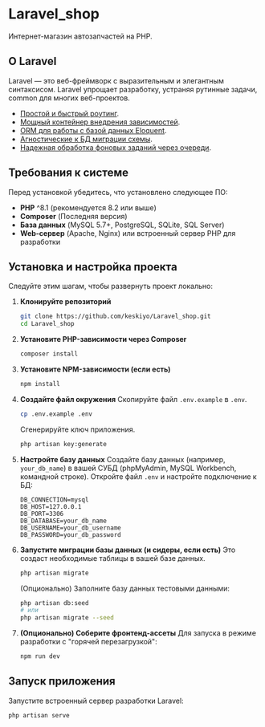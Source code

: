 # Laravel_shop 

Интернет-магазин автозапчастей на PHP.

## О Laravel

Laravel — это веб-фреймворк с выразительным и элегантным синтаксисом. Laravel упрощает разработку, устраняя рутинные задачи, common для многих веб-проектов.

- [Простой и быстрый роутинг](https://laravel.com/docs/routing).
- [Мощный контейнер внедрения зависимостей](https://laravel.com/docs/container).
- [ORM для работы с базой данных Eloquent](https://laravel.com/docs/eloquent).
- [Агностические к БД миграции схемы](https://laravel.com/docs/migrations).
- [Надежная обработка фоновых заданий через очереди](https://laravel.com/docs/queues).

## Требования к системе

Перед установкой убедитесь, что установлено следующее ПО:

*   **PHP** ^8.1 (рекомендуется 8.2 или выше)
*   **Composer** (Последняя версия)
*   **База данных** (MySQL 5.7+, PostgreSQL, SQLite, SQL Server)
*   **Web-сервер** (Apache, Nginx) или встроенный сервер PHP для разработки

## Установка и настройка проекта

Следуйте этим шагам, чтобы развернуть проект локально:

1.  **Клонируйте репозиторий**
    ```bash
    git clone https://github.com/keskiyo/Laravel_shop.git
    cd Laravel_shop
    ```

2.  **Установите PHP-зависимости через Composer**
    ```bash
    composer install
    ```

3.  **Установите NPM-зависимости (если есть)**
    ```bash
    npm install
    ```

4.  **Создайте файл окружения**
    Скопируйте файл `.env.example` в `.env`.
    ```bash
    cp .env.example .env
    ```
    Сгенерируйте ключ приложения.
    ```bash
    php artisan key:generate
    ```

5.  **Настройте базу данных**
    Создайте базу данных (например, `your_db_name`) в вашей СУБД (phpMyAdmin, MySQL Workbench, командной строке).
    Откройте файл `.env` и настройте подключение к БД:
    ```env
    DB_CONNECTION=mysql
    DB_HOST=127.0.0.1
    DB_PORT=3306
    DB_DATABASE=your_db_name
    DB_USERNAME=your_db_username
    DB_PASSWORD=your_db_password
    ```

6.  **Запустите миграции базы данных (и сидеры, если есть)**
    Это создаст необходимые таблицы в вашей базе данных.
    ```bash
    php artisan migrate
    ```
    (Опционально) Заполните базу данных тестовыми данными:
    ```bash
    php artisan db:seed
    # или
    php artisan migrate --seed
    ```

7.  **(Опционально) Соберите фронтенд-ассеты**
    Для запуска в режиме разработки с "горячей перезагрузкой":
    ```bash
    npm run dev
    ```

## Запуск приложения

Запустите встроенный сервер разработки Laravel:
```bash
php artisan serve


